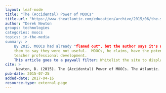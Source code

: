 ```yaml
---
layout: leaf-node
title: "The (Accidental) Power of MOOCs"
title-url: "https://www.theatlantic.com/education/archive/2015/06/the-secret-power-of-moocs/396608/"
author: "Derek Newton
groups: technologies
categories: moocs
topics: in-the-media
summary: >
    By 2015, MOOCs had already "flamed out", but the author says it's not time for
    them to say they were not useful.  MOOCs, he claims, have the potential to influence
    teacher professional development.
    This article goes to a paywall filter: Whitelist the site to display ads (free access) or pay for access.
cite: >
     Newton, D. (2015). The (Accidental) Power of MOOCs. The Atlantic. June 25, 2015. Retrieved April 16, 2017 from: https://www.theatlantic.com/education/archive/2015/06/the-secret-power-of-moocs/396608/
pub-date: 2015-07-25
added-date: 2017-04-16
resource-type: external-page
---
```

